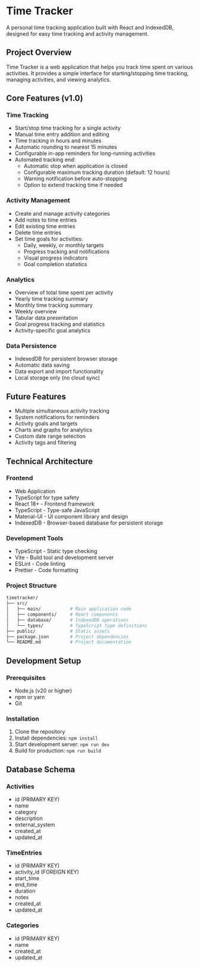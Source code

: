# Time Tracker

A personal time tracking application built with React and IndexedDB, designed for easy time tracking and activity management.

## Project Overview

Time Tracker is a web application that helps you track time spent on various activities. It provides a simple interface for starting/stopping time tracking, managing activities, and viewing analytics.

## Core Features (v1.0)

### Time Tracking

- Start/stop time tracking for a single activity
- Manual time entry addition and editing
- Time tracking in hours and minutes
- Automatic rounding to nearest 15 minutes
- Configurable in-app reminders for long-running activities
- Automated tracking end:
  - Automatic stop when application is closed
  - Configurable maximum tracking duration (default: 12 hours)
  - Warning notification before auto-stopping
  - Option to extend tracking time if needed

### Activity Management

- Create and manage activity categories
- Add notes to time entries
- Edit existing time entries
- Delete time entries
- Set time goals for activities:
  - Daily, weekly, or monthly targets
  - Progress tracking and notifications
  - Visual progress indicators
  - Goal completion statistics

### Analytics

- Overview of total time spent per activity
- Yearly time tracking summary
- Monthly time tracking summary
- Weekly overview
- Tabular data presentation
- Goal progress tracking and statistics
- Activity-specific goal analytics

### Data Persistence

- IndexedDB for persistent browser storage
- Automatic data saving
- Data export and import functionality
- Local storage only (no cloud sync)

## Future Features

- Multiple simultaneous activity tracking
- System notifications for reminders
- Activity goals and targets
- Charts and graphs for analytics
- Custom date range selection
- Activity tags and filtering

## Technical Architecture

### Frontend

- Web Application
- TypeScript for type safety
- React 18+ - Frontend framework
- TypeScript - Type-safe JavaScript
- Material-UI - UI component library and design
- IndexedDB - Browser-based database for persistent storage

### Development Tools

- TypeScript - Static type checking
- Vite - Build tool and development server
- ESLint - Code linting
- Prettier - Code formatting

### Project Structure

```sh
timetracker/
├── src/
│   ├── main/           # Main application code
│   ├── components/     # React components
│   ├── database/       # IndexedDB operations
│   └── types/          # TypeScript type definitions
├── public/             # Static assets
├── package.json        # Project dependencies
└── README.md           # Project documentation
```

## Development Setup

### Prerequisites

- Node.js (v20 or higher)
- npm or yarn
- Git

### Installation

1. Clone the repository
2. Install dependencies: `npm install`
3. Start development server: `npm run dev`
4. Build for production: `npm run build`

## Database Schema

### Activities

- id (PRIMARY KEY)
- name
- category
- description
- external_system
- created_at
- updated_at

### TimeEntries

- id (PRIMARY KEY)
- activity_id (FOREIGN KEY)
- start_time
- end_time
- duration
- notes
- created_at
- updated_at

### Categories

- id (PRIMARY KEY)
- name
- created_at
- updated_at
